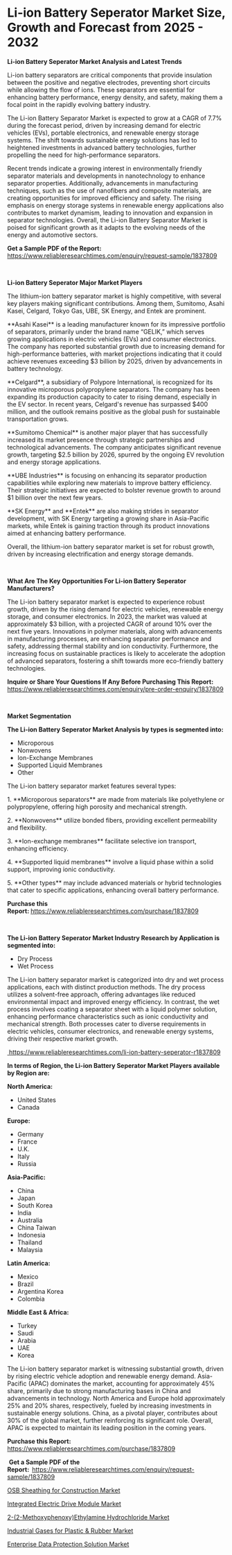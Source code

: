 <p><h1>Li-ion Battery Seperator Market Size, Growth and Forecast from 2025 - 2032</h1></p><p><strong>Li-ion Battery Seperator Market Analysis and Latest Trends</strong></p>
<p><p>Li-ion battery separators are critical components that provide insulation between the positive and negative electrodes, preventing short circuits while allowing the flow of ions. These separators are essential for enhancing battery performance, energy density, and safety, making them a focal point in the rapidly evolving battery industry.</p><p>The Li-ion Battery Separator Market is expected to grow at a CAGR of 7.7% during the forecast period, driven by increasing demand for electric vehicles (EVs), portable electronics, and renewable energy storage systems. The shift towards sustainable energy solutions has led to heightened investments in advanced battery technologies, further propelling the need for high-performance separators. </p><p>Recent trends indicate a growing interest in environmentally friendly separator materials and developments in nanotechnology to enhance separator properties. Additionally, advancements in manufacturing techniques, such as the use of nanofibers and composite materials, are creating opportunities for improved efficiency and safety. The rising emphasis on energy storage systems in renewable energy applications also contributes to market dynamism, leading to innovation and expansion in separator technologies. Overall, the Li-ion Battery Separator Market is poised for significant growth as it adapts to the evolving needs of the energy and automotive sectors.</p></p>
<p><strong>Get a Sample PDF of the Report:&nbsp;</strong> <a href="https://www.reliableresearchtimes.com/enquiry/request-sample/1837809?utm_campaign=2105&utm_medium=2&utm_source=Github&utm_content=ia&utm_term=03022025&utm_id=li-ion-battery-seperator">https://www.reliableresearchtimes.com/enquiry/request-sample/1837809</a></p>
<p>&nbsp;</p>
<p><strong>Li-ion Battery Seperator Major Market Players</strong></p>
<p><p>The lithium-ion battery separator market is highly competitive, with several key players making significant contributions. Among them, Sumitomo, Asahi Kasei, Celgard, Tokyo Gas, UBE, SK Energy, and Entek are prominent.</p><p>**Asahi Kasei** is a leading manufacturer known for its impressive portfolio of separators, primarily under the brand name “GELIK,” which serves growing applications in electric vehicles (EVs) and consumer electronics. The company has reported substantial growth due to increasing demand for high-performance batteries, with market projections indicating that it could achieve revenues exceeding $3 billion by 2025, driven by advancements in battery technology.</p><p>**Celgard**, a subsidiary of Polypore International, is recognized for its innovative microporous polypropylene separators. The company has been expanding its production capacity to cater to rising demand, especially in the EV sector. In recent years, Celgard's revenue has surpassed $400 million, and the outlook remains positive as the global push for sustainable transportation grows.</p><p>**Sumitomo Chemical** is another major player that has successfully increased its market presence through strategic partnerships and technological advancements. The company anticipates significant revenue growth, targeting $2.5 billion by 2026, spurred by the ongoing EV revolution and energy storage applications.</p><p>**UBE Industries** is focusing on enhancing its separator production capabilities while exploring new materials to improve battery efficiency. Their strategic initiatives are expected to bolster revenue growth to around $1 billion over the next few years.</p><p>**SK Energy** and **Entek** are also making strides in separator development, with SK Energy targeting a growing share in Asia-Pacific markets, while Entek is gaining traction through its product innovations aimed at enhancing battery performance.</p><p>Overall, the lithium-ion battery separator market is set for robust growth, driven by increasing electrification and energy storage demands.</p></p>
<p>&nbsp;</p>
<p><strong>What Are The Key Opportunities For Li-ion Battery Seperator Manufacturers?</strong></p>
<p><p>The Li-ion battery separator market is expected to experience robust growth, driven by the rising demand for electric vehicles, renewable energy storage, and consumer electronics. In 2023, the market was valued at approximately $3 billion, with a projected CAGR of around 10% over the next five years. Innovations in polymer materials, along with advancements in manufacturing processes, are enhancing separator performance and safety, addressing thermal stability and ion conductivity. Furthermore, the increasing focus on sustainable practices is likely to accelerate the adoption of advanced separators, fostering a shift towards more eco-friendly battery technologies.</p></p>
<p><strong>Inquire or Share Your Questions If Any Before Purchasing This Report:</strong> <a href="https://www.reliableresearchtimes.com/enquiry/pre-order-enquiry/1837809?utm_campaign=2105&utm_medium=2&utm_source=Github&utm_content=ia&utm_term=03022025&utm_id=li-ion-battery-seperator">https://www.reliableresearchtimes.com/enquiry/pre-order-enquiry/1837809</a></p>
<p>&nbsp;</p>
<p><strong>Market Segmentation</strong></p>
<p><strong>The Li-ion Battery Seperator Market Analysis by types is segmented into:</strong></p>
<p><ul><li>Microporous</li><li>Nonwovens</li><li>Ion-Exchange Membranes</li><li>Supported Liquid Membranes</li><li>Other</li></ul></p>
<p><p>The Li-ion battery separator market features several types: </p><p>1. **Microporous separators** are made from materials like polyethylene or polypropylene, offering high porosity and mechanical strength.</p><p>2. **Nonwovens** utilize bonded fibers, providing excellent permeability and flexibility.</p><p>3. **Ion-exchange membranes** facilitate selective ion transport, enhancing efficiency.</p><p>4. **Supported liquid membranes** involve a liquid phase within a solid support, improving ionic conductivity.</p><p>5. **Other types** may include advanced materials or hybrid technologies that cater to specific applications, enhancing overall battery performance.</p></p>
<p><strong>Purchase this Report:&nbsp;</strong><a href="https://www.reliableresearchtimes.com/purchase/1837809?utm_campaign=2105&utm_medium=2&utm_source=Github&utm_content=ia&utm_term=03022025&utm_id=li-ion-battery-seperator">https://www.reliableresearchtimes.com/purchase/1837809</a></p>
<p>&nbsp;</p>
<p><strong>The Li-ion Battery Seperator Market Industry Research by Application is segmented into:</strong></p>
<p><ul><li>Dry Process</li><li>Wet Process</li></ul></p>
<p><p>The Li-ion battery separator market is categorized into dry and wet process applications, each with distinct production methods. The dry process utilizes a solvent-free approach, offering advantages like reduced environmental impact and improved energy efficiency. In contrast, the wet process involves coating a separator sheet with a liquid polymer solution, enhancing performance characteristics such as ionic conductivity and mechanical strength. Both processes cater to diverse requirements in electric vehicles, consumer electronics, and renewable energy systems, driving their respective market growth.</p></p>
<p><a href="https://www.reliableresearchtimes.com/li-ion-battery-seperator-r1837809?utm_campaign=2105&utm_medium=2&utm_source=Github&utm_content=ia&utm_term=03022025&utm_id=li-ion-battery-seperator">&nbsp;https://www.reliableresearchtimes.com/li-ion-battery-seperator-r1837809</a></p>
<p><strong>In terms of Region, the Li-ion Battery Seperator Market Players available by Region are:</strong></p>
<p>
    <p> <strong> North America: </strong>
        <ul>
            <li>United States</li>
            <li>Canada</li>
        </ul>
        </p> 
    <p> <strong> Europe: </strong>
        <ul>
            <li>Germany</li>
            <li>France</li>
            <li>U.K.</li>
            <li>Italy</li>
            <li>Russia</li>
        </ul>
        </p> 
    <p> <strong> Asia-Pacific: </strong>
        <ul>
            <li>China</li>
            <li>Japan</li>
            <li>South Korea</li>
            <li>India</li>
            <li>Australia</li>
            <li>China Taiwan</li>
            <li>Indonesia</li>
            <li>Thailand</li>
            <li>Malaysia</li>
        </ul>
        </p> 
    <p> <strong> Latin America: </strong>
        <ul>
            <li>Mexico</li>
            <li>Brazil</li>
            <li>Argentina Korea</li>
            <li>Colombia</li>
        </ul>
        </p> 
    <p> <strong> Middle East & Africa: </strong>
        <ul>
            <li>Turkey</li>
            <li>Saudi</li>
            <li>Arabia</li>
            <li>UAE</li>
            <li>Korea</li>
        </ul>
    </p>
    </p>
<p><p>The Li-ion battery separator market is witnessing substantial growth, driven by rising electric vehicle adoption and renewable energy demand. Asia-Pacific (APAC) dominates the market, accounting for approximately 45% share, primarily due to strong manufacturing bases in China and advancements in technology. North America and Europe hold approximately 25% and 20% shares, respectively, fueled by increasing investments in sustainable energy solutions. China, as a pivotal player, contributes about 30% of the global market, further reinforcing its significant role. Overall, APAC is expected to maintain its leading position in the coming years.</p></p>
<p><strong>Purchase this Report: </strong><a href="https://www.reliableresearchtimes.com/purchase/1837809?utm_campaign=2105&utm_medium=2&utm_source=Github&utm_content=ia&utm_term=03022025&utm_id=li-ion-battery-seperator">https://www.reliableresearchtimes.com/purchase/1837809</a></p>
<p>&nbsp;<strong>Get a Sample PDF of the Report:&nbsp;&nbsp;</strong><a href="https://www.reliableresearchtimes.com/enquiry/request-sample/1837809?utm_campaign=2105&utm_medium=2&utm_source=Github&utm_content=ia&utm_term=03022025&utm_id=li-ion-battery-seperator">https://www.reliableresearchtimes.com/enquiry/request-sample/1837809</a></p>
<p><strong></strong></p>
<p><p><a href="https://www.linkedin.com/pulse/osb-sheathing-construction-market-research-report-analyzing-opgre?utm_campaign=2105&utm_medium=2&utm_source=Github&utm_content=ia&utm_term=03022025&utm_id=li-ion-battery-seperator">OSB Sheathing for Construction Market</a></p><p><a href="https://www.linkedin.com/pulse/exploring-growth-potential-integrated-electric-drive-module-nwile?utm_campaign=2105&utm_medium=2&utm_source=Github&utm_content=ia&utm_term=03022025&utm_id=li-ion-battery-seperator">Integrated Electric Drive Module Market</a></p><p><a href="https://www.linkedin.com/pulse/2-2-methoxyphenoxyethylamine-hydrochloride-market-report-in-depth-cl9xe?utm_campaign=2105&utm_medium=2&utm_source=Github&utm_content=ia&utm_term=03022025&utm_id=li-ion-battery-seperator">2-(2-Methoxyphenoxy)Ethylamine Hydrochloride Market</a></p><p><a href="https://github.com/MariaWashington76/Market-Research-Report-List-1/blob/main/industrial-gases-for-plastic-rubber-market.md?utm_campaign=2105&utm_medium=2&utm_source=Github&utm_content=ia&utm_term=03022025&utm_id=li-ion-battery-seperator">Industrial Gases for Plastic & Rubber Market</a></p><p><a href="https://www.linkedin.com/pulse/analyzing-enterprise-data-protection-solution-market-growth-rnuoe?utm_campaign=2105&utm_medium=2&utm_source=Github&utm_content=ia&utm_term=03022025&utm_id=li-ion-battery-seperator">Enterprise Data Protection Solution Market</a></p></p>